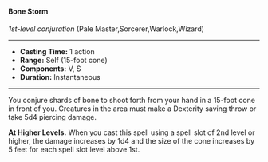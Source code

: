 #### Bone Storm
*1st-level conjuration* (Pale Master,Sorcerer,Warlock,Wizard)
___
- **Casting Time:** 1 action
- **Range:** Self (15-foot cone)
- **Components:** V, S
- **Duration:** Instantaneous
---
You conjure shards of bone to shoot forth from your hand in a 15-foot cone in front of you. Creatures in the area must make a Dexterity saving throw or take 5d4 piercing damage. 

**At Higher Levels.** When you cast this spell using a spell slot of 2nd level or higher, the damage increases by 1d4 and the size of the cone increases by 5 feet for each spell slot level above 1st.
